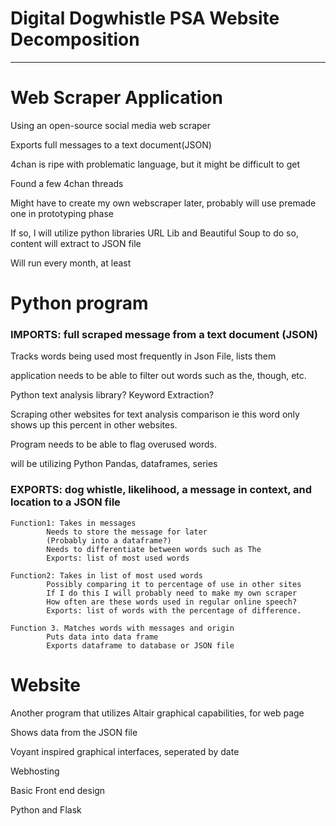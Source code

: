 

# Digital Dogwhistle PSA Website Decomposition

_____


# Web Scraper Application


Using an open-source social media web scraper

Exports full messages to a text document(JSON)

4chan is ripe with problematic language, but it might be difficult to get

Found a few 4chan threads

Might have to create my own webscraper later, probably will use premade one in prototyping phase

If so, I will utilize python libraries URL Lib and Beautiful Soup to do so, content will extract to JSON file

Will run every month, at least



# Python program


### IMPORTS: full scraped message from a text document (JSON)
Tracks words being used most frequently in Json File, lists them

application needs to be able to filter out words such as the, though, etc.

Python text analysis library? Keyword Extraction?


Scraping other websites for text analysis comparison ie this word only shows up this percent in other websites.

Program needs to be able to flag overused words.


will be utilizing Python Pandas, dataframes, series


### EXPORTS: dog whistle, likelihood, a message in context, and location to a JSON file


	Function1: Takes in messages
			Needs to store the message for later
			(Probably into a dataframe?)
			Needs to differentiate between words such as The
			Exports: list of most used words

	Function2: Takes in list of most used words
			Possibly comparing it to percentage of use in other sites
			If I do this I will probably need to make my own scraper
			How often are these words used in regular online speech?
			Exports: list of words with the percentage of difference.

	Function 3. Matches words with messages and origin
			Puts data into data frame
			Exports dataframe to database or JSON file









# Website
Another program that utilizes Altair graphical capabilities, for web page

Shows data from the JSON file

Voyant inspired graphical interfaces, seperated by date

Webhosting

Basic Front end design


Python and Flask





